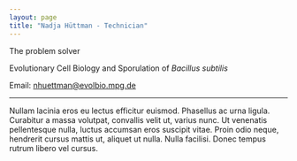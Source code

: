 ```yaml
---
layout: page
title: "Nadja Hüttman - Technician"
---
```


The problem solver

Evolutionary Cell Biology and Sporulation of _Bacillus subtilis_

Email: nhuettman@evolbio.mpg.de

---

Nullam lacinia eros eu lectus efficitur euismod. Phasellus ac urna ligula. Curabitur a massa volutpat, convallis velit ut, varius nunc. Ut venenatis pellentesque nulla, luctus accumsan eros suscipit vitae. Proin odio neque, hendrerit cursus mattis ut, aliquet ut nulla. Nulla facilisi. Donec tempus rutrum libero vel cursus.
